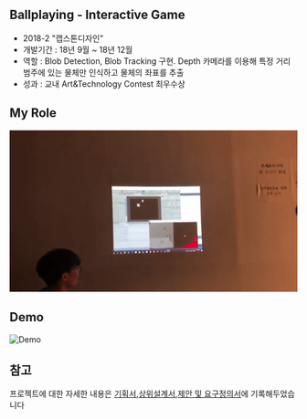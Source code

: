 ## Ballplaying - Interactive Game
- 2018-2 "캡스톤디자인"
- 개발기간 : 18년 9월 ~ 18년 12월 
- 역할 : Blob Detection, Blob Tracking 구현. Depth 카메라를 이용해 특정 거리 범주에 있는 물체만 인식하고 물체의 좌표를 추출
- 성과 : 교내 Art&Technology Contest 최우수상

## My Role
![test](./test.gif)

## Demo

![Demo](./Demo.gif)

## 참고
프로젝트에 대한 자세한 내용은 [기획서](https://github.com/Hongiee2/BallPlaying-Capstone/blob/master/%EA%B8%B0%ED%9A%8D%EC%84%9C.pptx),[상위설계서](https://github.com/Hongiee2/BallPlaying-Capstone/blob/master/%EC%83%81%EC%9C%84%EC%84%A4%EA%B3%84%EC%84%9C.docx),[제안 및 요구정의서](https://github.com/Hongiee2/BallPlaying-Capstone/blob/master/%EC%A0%9C%EC%95%88%20%EB%B0%8F%20%EC%9A%94%EA%B5%AC%EC%A0%95%EC%9D%98%EC%84%9C.docx)에 기록해두었습니다
